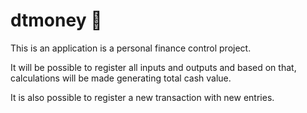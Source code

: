 # dtmoney 🤑

This is an application is a personal finance control project.

It will be possible to register all inputs and outputs and based on that, calculations will be made generating total cash value.

It is also possible to register a new transaction with new entries.
